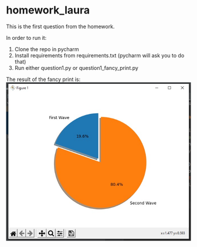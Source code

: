 # homework_laura

This is the first question from the homework. 

In order to run it:
1. Clone the repo in pycharm
2. Install requirements from requirements.txt (pycharm will ask you to do that)
3. Run either question1.py or question1_fancy_print.py

The result of the fancy print is:<br>
![alt text](https://github.com/itb-ie/homework_laura/blob/master/first_question.jpg?raw=true)

